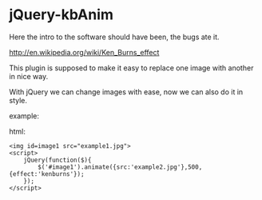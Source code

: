 jQuery-kbAnim
=============

Here the intro to the software should have been, the bugs ate it.

http://en.wikipedia.org/wiki/Ken_Burns_effect

This plugin is supposed to make it easy to replace one image with another in nice way.

With jQuery we can change images with ease, now we can also do it in style.

example:

html:

    <img id=image1 src="example1.jpg">
    <script>
        jQuery(function($){
            $('#image1').animate({src:'example2.jpg'},500,{effect:'kenburns'});
        });
    </script>
